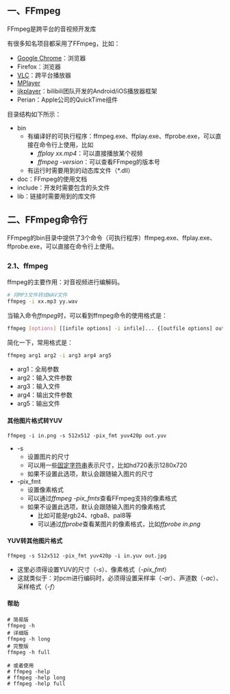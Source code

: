 ## 一、FFmpeg

FFmpeg是跨平台的音视频开发库

有很多知名项目都采用了FFmpeg，比如：

- [Google Chrome](https://www.chromium.org/audio-video)：浏览器
- Firefox：浏览器
- [VLC](https://www.videolan.org/)：跨平台播放器
- [MPlayer](http://www.mplayerhq.hu/)
- [ijkplayer](https://github.com/bilibili/ijkplayer)：bilibili团队开发的Android/iOS播放器框架
- Perian：Apple公司的QuickTime组件

目录结构如下所示：

- bin
  - 有编译好的可执行程序：ffmpeg.exe、ffplay.exe、ffprobe.exe，可以直接在命令行上使用，比如
    - *ffplay xx.mp4*：可以直接播放某个视频
    - *ffmpeg -version*：可以查看FFmpeg的版本号
  - 有运行时需要用到的动态库文件（*.dll）
- doc：FFmpeg的使用文档
- include：开发时需要包含的头文件
- lib：链接时需要用到的库文件

## 二、FFmpeg命令行

FFmpeg的bin目录中提供了3个命令（可执行程序）ffmpeg.exe、ffplay.exe、ffprobe.exe，可以直接在命令行上使用。

### 2.1、ffmpeg

ffmpeg的主要作用：对音视频进行编解码。

```sh
# 将MP3文件转成WAV文件
ffmpeg -i xx.mp3 yy.wav
```

当输入命令*ffmpeg*时，可以看到ffmpeg命令的使用格式是：

```sh
ffmpeg [options] [[infile options] -i infile]... {[outfile options] outfile}...
```

简化一下，常用格式是：

```sh
ffmpeg arg1 arg2 -i arg3 arg4 arg5
```

- arg1：全局参数
- arg2：输入文件参数
- arg3：输入文件
- arg4：输出文件参数
- arg5：输出文件

#### 其他图片格式转YUV

```
ffmpeg -i in.png -s 512x512 -pix_fmt yuv420p out.yuv
```

- -s
  - 设置图片的尺寸
  - 可以用一些[固定字符串](https://ffmpeg.org/ffmpeg-all.html#Video-size)表示尺寸，比如hd720表示1280x720
  - 如果不设置此选项，默认会跟随输入图片的尺寸
- -pix_fmt
  - 设置像素格式
  - 可以通过*ffmpeg -pix_fmts*查看FFmpeg支持的像素格式
  - 如果不设置此选项，默认会跟随输入图片的像素格式
    - 比如可能是rgb24、rgba8、pal8等
    - 可以通过*ffprobe*查看某图片的像素格式，比如*ffprobe in.png*

#### YUV转其他图片格式

```
ffmpeg -s 512x512 -pix_fmt yuv420p -i in.yuv out.jpg
```

- 这里必须得设置YUV的尺寸（*-s*）、像素格式（*-pix_fmt*）
- 这就类似于：对pcm进行编码时，必须得设置采样率（*-ar*）、声道数（*-ac*）、采样格式（*-f*）

#### 帮助

```shell
# 简易版
ffmpeg -h
# 详细版
ffmpeg -h long
# 完整版
ffmpeg -h full
 
# 或者使用
# ffmpeg -help
# ffmpeg -help long
# ffmpeg -help full
```

